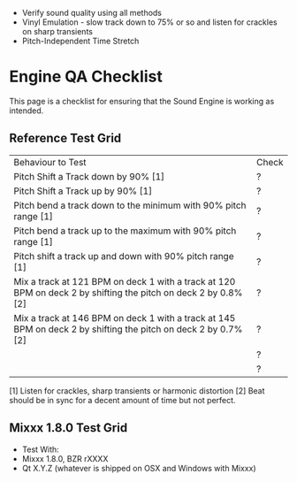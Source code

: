   - Verify sound quality using all methods
  - Vinyl Emulation - slow track down to 75% or so and listen for
    crackles on sharp transients
  - Pitch-Independent Time Stretch

# Engine QA Checklist

This page is a checklist for ensuring that the Sound Engine is working
as intended.

## Reference Test Grid

|                                                                                                                  |       |
| ---------------------------------------------------------------------------------------------------------------- | ----- |
| Behaviour to Test                                                                                                | Check |
| Pitch Shift a Track down by 90% \[1\]                                                                            | ?     |
| Pitch Shift a Track up by 90% \[1\]                                                                              | ?     |
| Pitch bend a track down to the minimum with 90% pitch range \[1\]                                                | ?     |
| Pitch bend a track up to the maximum with 90% pitch range \[1\]                                                  | ?     |
| Pitch shift a track up and down with 90% pitch range \[1\]                                                       | ?     |
| Mix a track at 121 BPM on deck 1 with a track at 120 BPM on deck 2 by shifting the pitch on deck 2 by 0.8% \[2\] | ?     |
| Mix a track at 146 BPM on deck 1 with a track at 145 BPM on deck 2 by shifting the pitch on deck 2 by 0.7% \[2\] | ?     |
|                                                                                                                  | ?     |
|                                                                                                                  | ?     |

\[1\] Listen for crackles, sharp transients or harmonic distortion \[2\]
Beat should be in sync for a decent amount of time but not perfect.

## Mixxx 1.8.0 Test Grid

  - Test With: 
  - Mixxx 1.8.0, BZR rXXXX
  - Qt X.Y.Z (whatever is shipped on OSX and Windows with Mixxx)
